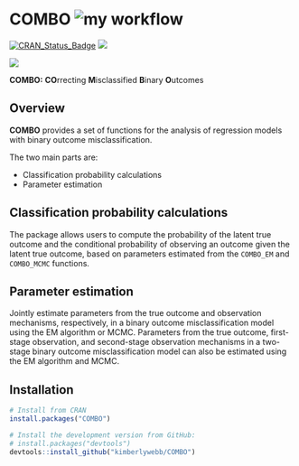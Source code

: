 # COMBO ![my workflow](https://github.com/kimberlywebb/COMBO/actions/workflows/r.yml/badge.svg) 
[![CRAN_Status_Badge](http://www.r-pkg.org/badges/version/COMBO)](https://cran.r-project.org/package=COMBO)
[![](http://cranlogs.r-pkg.org/badges/grand-total/COMBO)](
https://cran.r-project.org/package=COMBO)

![ ](https://github.com/kimhochstedler/COMBO/blob/main/small_logo.png?raw=true)

**COMBO:** **CO**rrecting **M**isclassified **B**inary **O**utcomes

Overview
--------------------------------------------------

**COMBO** provides a set of functions for the analysis of regression models with binary outcome misclassification. 

The two main parts are:

- Classification probability calculations
- Parameter estimation 


Classification probability calculations
--------------------------------------------------
The package allows users to compute the probability of the latent true outcome and the conditional probability of observing an outcome given the latent true outcome, based on parameters estimated from the `COMBO_EM` and `COMBO_MCMC` functions.


Parameter estimation 
--------------------------------------------------
Jointly estimate parameters from the true outcome and observation mechanisms, respectively, in a binary outcome misclassification model using the EM algorithm or MCMC. Parameters from the true outcome, first-stage observation, and second-stage observation mechanisms in a two-stage binary outcome misclassification model can also be estimated using the EM algorithm and MCMC.

Installation
--------------------------------------------------

``` r
# Install from CRAN
install.packages("COMBO")

# Install the development version from GitHub:
# install.packages("devtools")
devtools::install_github("kimberlywebb/COMBO")
```
